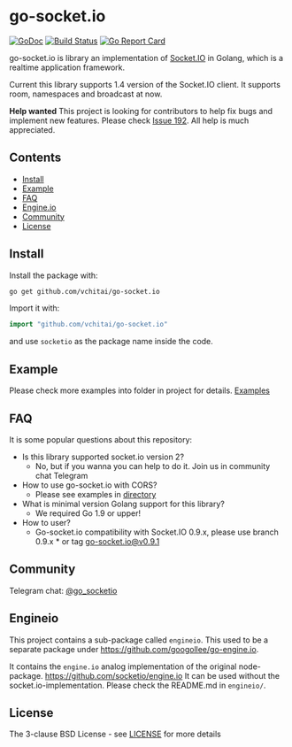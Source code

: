 # go-socket.io

[![GoDoc](http://godoc.org/github.com/vchitai/go-socket.io?status.svg)](http://godoc.org/github.com/vchitai/go-socket.io) 
[![Build Status](https://github.com/vchitai/go-socket.io/workflows/Unit%20tests/badge.svg)](https://github.com/vchitai/go-socket.io/actions/workflows/unittest.yaml)
[![Go Report Card](https://goreportcard.com/badge/github.com/vchitai/go-socket.io)](https://goreportcard.com/report/github.com/vchitai/go-socket.io)

go-socket.io is library an implementation of [Socket.IO](http://socket.io) in Golang, which is a realtime application framework.

Current this library supports 1.4 version of the Socket.IO client. It supports room, namespaces and broadcast at now.

**Help wanted** This project is looking for contributors to help fix bugs and implement new features. Please check [Issue 192](https://github.com/vchitai/go-socket.io/issues/192). All help is much appreciated.

## Contents

- [Install](#install)
- [Example](#example)
- [FAQ](#faq)
- [Engine.io](#engineio)
- [Community](#community)
- [License](#license)

## Install

Install the package with:

```bash
go get github.com/vchitai/go-socket.io
```

Import it with:

```go
import "github.com/vchitai/go-socket.io"
```

and use `socketio` as the package name inside the code.

## Example

Please check more examples into folder in project for details. [Examples](https://github.com/vchitai/go-socket.io/tree/master/_examples)

## FAQ

It is some popular questions about this repository: 

- Is this library supported socket.io version 2?
    - No, but if you wanna you can help to do it. Join us in community chat Telegram   
- How to use go-socket.io with CORS?
    - Please see examples in [directory](https://github.com/vchitai/go-socket.io/tree/master/_examples)
- What is minimal version Golang support for this library?
    - We required Go 1.9 or upper!
- How to user?
    - Go-socket.io compatibility with Socket.IO 0.9.x, please use branch 0.9.x * or tag go-socket.io@v0.9.1

## Community

Telegram chat: [@go_socketio](https://t.me/go_socketio)

## Engineio

This project contains a sub-package called `engineio`. This used to be a separate package under https://github.com/googollee/go-engine.io.

It contains the `engine.io` analog implementation of the original node-package. https://github.com/socketio/engine.io It can be used without the socket.io-implementation. Please check the README.md in `engineio/`.

## License

The 3-clause BSD License  - see [LICENSE](https://opensource.org/licenses/BSD-3-Clause) for more details
